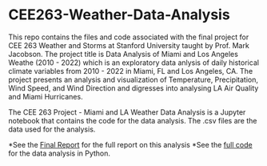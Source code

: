 # CEE263-Weather-Data-Analysis

This repo contains the files and code associated with the final project for CEE 263 Weather and Storms at Stanford University taught by Prof. Mark Jacobson. 
The project title is Data Analysis of Miami and Los Angeles Weathe (2010 - 2022) which is an exploratory data anlysis of daily historical
climate variables from 2010 - 2022 in Miami, FL and Los Angeles, CA. The project presents an analysis and visualization of Temperature, Precipitation, Wind Speed, and Wind Direction and digresses into analysing LA Air Quality and Miami Hurricanes. 

The CEE 263 Project - Miami and LA Weather Data Analysis is a Jupyter notebook that contains the code for the data analysis.
The .csv files are the data used for the analysis.

*See the [Final Report](https://github.com/raghavsharma99/CEE263-Weather-Data-Analysis/blob/main/CEE%20263C%20Final%20Report%20-%20Raghav%20Sharma.pdf)  for the full report on this analysis
*See the [full code](https://github.com/raghavsharma99/CEE263-Weather-Data-Analysis/blob/main/CEE%20263C%20Project-%20Miami%20and%20LA%20Weather%20Data%20Analysis.ipynb) for the data analysis in Python.
